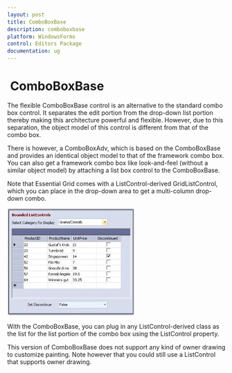 ```yaml
---
layout: post
title: ComboBoxBase
description: comboboxbase 
platform: WindowsForms
control: Editors Package
documentation: ug
---
```


#  ComboBoxBase

The flexible ComboBoxBase control is an alternative to the standard combo box control. It separates the edit portion from the drop-down list portion thereby making this architecture powerful and flexible. However, due to this separation, the object model of this control is different from that of the combo box. 

There is however, a ComboBoxAdv, which is based on the ComboBoxBase and provides an identical object model to that of the framework combo box. You can also get a framework combo box like look-and-feel (without a similar object model) by attaching a list box control to the ComboBoxBase.

Note that Essential Grid comes with a ListControl-derived GridListControl, which you can place in the drop-down area to get a multi-column drop-down combo.

![](Overview_images/Overview_img314.jpeg) 

With the ComboBoxBase, you can plug in any ListControl-derived class as the list for the list portion of the combo box using the ListControl property.

This version of ComboBoxBase does not support any kind of owner drawing to customize painting. Note however that you could still use a ListControl that supports owner drawing. 




